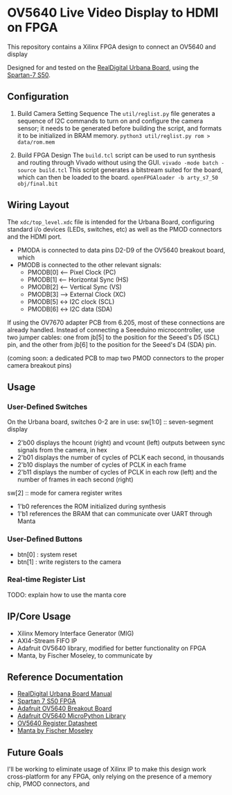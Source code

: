 # OV5640 Live Video Display to HDMI on FPGA

This repository contains a Xilinx FPGA design to connect an OV5640 and display

Designed for and tested on the [RealDigital Urbana Board](https://www.realdigital.org/hardware/urbana), using the [Spartan-7 S50](https://www.xilinx.com/products/silicon-devices/fpga/spartan-7.html). 

## Configuration
1. Build Camera Setting Sequence
The `util/reglist.py` file generates a sequence of I2C commands to turn on and configure the camera sensor; it needs to be generated before building the script, and formats it to be initialized in BRAM memory.
```python3 util/reglist.py rom > data/rom.mem```

2. Build FPGA Design
The `build.tcl` script can be used to run synthesis and routing through Vivado without using the GUI.
```vivado -mode batch -source build.tcl```
This script generates a bitstream suited for the board, which can then be loaded to the board.
```openFPGAloader -b arty_s7_50 obj/final.bit```

## Wiring Layout

The `xdc/top_level.xdc` file is intended for the Urbana Board, configuring standard i/o devices (LEDs, switches, etc) as well as the PMOD connectors and the HDMI port.
* PMODA is connected to data pins D2-D9 of the OV5640 breakout board, which
* PMODB is connected to the other relevant signals:
  * PMODB[0] <-- Pixel Clock (PC)
  * PMODB[1] <-- Horizontal Sync (HS)
  * PMODB[2] <-- Vertical Sync (VS)
  * PMODB[3] --> External Clock (XC)
  * PMODB[5] <-> I2C clock (SCL)
  * PMODB[6] <-> I2C data (SDA)

If using the OV7670 adapter PCB from 6.205, most of these connections are already handled. Instead of connecting a Seeeduino microcontroller, use two jumper cables: one from jb[5] to the position for the Seeed's D5 (SCL) pin, and the other from jb[6] to the position for the Seeed's D4 (SDA) pin.

(coming soon: a dedicated PCB to map two PMOD connectors to the proper camera breakout pins)


## Usage
### User-Defined Switches
On the Urbana board, switches 0-2 are in use:
sw[1:0] :: seven-segment display
* 2'b00 displays the hcount (right) and vcount (left) outputs between sync signals from the camera, in hex
* 2'b01 displays the number of cycles of PCLK each second, in thousands
* 2'b10 displays the number of cycles of PCLK in each frame
* 2'b11 displays the number of cycles of PCLK in each row (left) and the number of frames in each second (right)

sw[2] :: mode for camera register writes
* 1'b0 references the ROM initialized during synthesis
* 1'b1 references the BRAM that can communicate over UART through Manta

### User-Defined Buttons
* btn[0] : system reset
* btn[1] : write registers to the camera

### Real-time Register List
TODO: explain how to use the manta core

## IP/Core Usage

* Xilinx Memory Interface Generator (MIG)
* AXI4-Stream FIFO IP
* Adafruit OV5640 library, modified for better functionality on FPGA
* Manta, by Fischer Moseley, to communicate by 

## Reference Documentation
* [RealDigital Urbana Board Manual](https://www.realdigital.org/doc/496fed57c6b275735fe24c85de5718c2)
* [Spartan 7 S50 FPGA](https://www.xilinx.com/products/silicon-devices/fpga/spartan-7.html)
* [Adafruit OV5640 Breakout Board](https://learn.adafruit.com/adafruit-ov5640-camera-breakout/overview)
* [Adafruit OV5640 MicroPython Library](https://docs.circuitpython.org/projects/ov5640/en/latest/)
* [OV5640 Register Datasheet](https://cdn-learn.adafruit.com/assets/assets/000/118/994/original/OV5640_datasheet.pdf?1677598686)
* [Manta by Fischer Moseley](https://fischermoseley.github.io/manta/)

## Future Goals

I'll be working to eliminate usage of Xilinx IP to make this design work cross-platform for any FPGA, only relying on the presence of a memory chip, PMOD connectors, and 